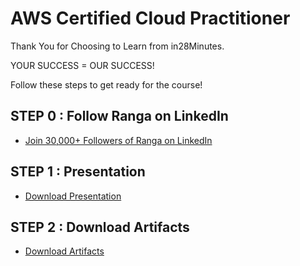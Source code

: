 # AWS Certified Cloud Practitioner

Thank You for Choosing to Learn from in28Minutes.

YOUR SUCCESS = OUR SUCCESS!

Follow these steps to get ready for the course!

## STEP 0 : Follow Ranga on LinkedIn

- [Join 30,000+ Followers of Ranga on LinkedIn](https://links.in28minutes.com/lin)

## STEP 1 : Presentation

- [Download Presentation](https://github.com/in28minutes/course-material/raw/main/04-aws-certified-cloud-practitioner/AWSCertifiedCloudPractitioner-Presentation.pdf)

## STEP 2 : Download Artifacts

- [Download Artifacts](https://github.com/in28minutes/course-material/raw/main/04-aws-certified-cloud-practitioner/course-downloads.zip)
